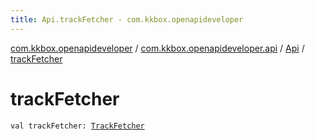 ```yaml
---
title: Api.trackFetcher - com.kkbox.openapideveloper
---
```


[com.kkbox.openapideveloper](../../index.html) / [com.kkbox.openapideveloper.api](../index.html) / [Api](index.html) / [trackFetcher](.)

# trackFetcher

`val trackFetcher: `[`TrackFetcher`](../-track-fetcher/index.html)